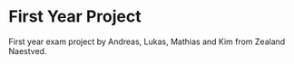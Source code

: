 # First Year Project

First year exam project by Andreas, Lukas, Mathias and Kim from Zealand Naestved.
